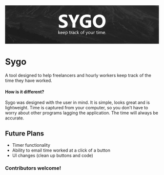 ![Sygo](https://raw.githubusercontent.com/HarrisonPortwood/sygo/master/sygowrap.png "Sygo. Keep track of your time.")
# Sygo
A tool designed to help freelancers and hourly workers keep track of the time they have worked.
#### How is it different?
Sygo was designed with the user in mind. It is simple, looks great and is lightweight. Time is captured from your computer, so you don't have to worry about other programs lagging the application. The time will always be accurate.

## Future Plans
- Timer functionality
- Ability to email time worked at a click of a button
- UI changes (clean up buttons and code)
### Contributors welcome!
